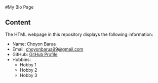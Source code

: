 #My Bio Page
## Content

The HTML webpage in this repository displays the following information:

- Name: Choyon Barua
- Email: choyonbarua99@gmail.com
- GitHub: [GitHub Profile](https://github.com/Choyon)
- Hobbies:
  - Hobby 1
  - Hobby 2
  - Hobby 3